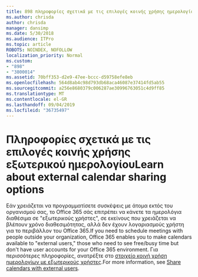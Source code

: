 ```yaml
---
title: 898 πληροφορίες σχετικά με τις επιλογές κοινής χρήσης ημερολογίου
ms.author: chrisda
author: chrisda
manager: dansimp
ms.date: 5/30/2018
ms.audience: ITPro
ms.topic: article
ROBOTS: NOINDEX, NOFOLLOW
localization_priority: Normal
ms.custom:
- "898"
- "3800014"
ms.assetid: 70bff353-d2e9-47ee-bccc-d59758efe8eb
ms.openlocfilehash: 564d8ab4c98d793db68aca46087e37414fd5ab55
ms.sourcegitcommit: a256e8680379c006287ae30996763051c4d9ff85
ms.translationtype: MT
ms.contentlocale: el-GR
ms.lasthandoff: 09/04/2019
ms.locfileid: "36735497"
---
```

# <a name="learn-about-external-calendar-sharing-options"></a><span data-ttu-id="57741-102">Πληροφορίες σχετικά με τις επιλογές κοινής χρήσης εξωτερικού ημερολογίου</span><span class="sxs-lookup"><span data-stu-id="57741-102">Learn about external calendar sharing options</span></span>

<span data-ttu-id="57741-103">Εάν χρειάζεται να προγραμματίσετε συσκέψεις με άτομα εκτός του οργανισμού σας, το Office 365 σάς επιτρέπει να κάνετε τα ημερολόγια διαθέσιμα σε "εξωτερικούς χρήστες", σε εκείνους που χρειάζεται να βλέπουν χρόνο διαθεσιμότητας, αλλά δεν έχουν λογαριασμούς χρήστη για το περιβάλλον του Office 365.</span><span class="sxs-lookup"><span data-stu-id="57741-103">If you need to schedule meetings with people outside your organization, Office 365 enables you to make calendars available to "external users," those who need to see free/busy time but don't have user accounts for your Office 365 environment.</span></span> <span data-ttu-id="57741-104">Για περισσότερες πληροφορίες, ανατρέξτε στο [στοιχείο κοινή χρήση ημερολογίων με εξωτερικούς χρήστες](https://docs.microsoft.com/office365/admin/manage/share-calendars-with-external-users).</span><span class="sxs-lookup"><span data-stu-id="57741-104">For more information, see [Share calendars with external users](https://docs.microsoft.com/office365/admin/manage/share-calendars-with-external-users).</span></span>
